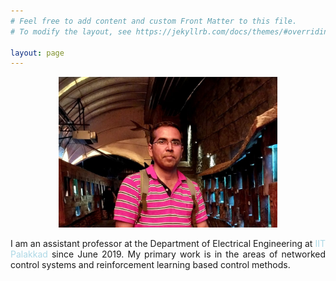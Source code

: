 ```yaml
---
# Feel free to add content and custom Front Matter to this file.
# To modify the layout, see https://jekyllrb.com/docs/themes/#overriding-theme-defaults

layout: page
---
```


<p align="center">
<img src="me.jpg" alt="drawing" width="350px"/>
</p>

<!--
<p style="text-align: justify;">
I am an assistant professor at the Department of Electrical Engineering at [IIT Palakkad](https://iitpkd.ac.in/) since June 2019. My primary work is in the areas of networked control systems and reinforcement learning based control methods.
</p> -->

<p style="text-align: justify;">
I am an assistant professor at the Department of Electrical Engineering at <a href="https://iitpkd.ac.in/" target="_blank" style="color: lightblue; cursor: pointer; text-decoration: none;">IIT Palakkad</a> since June 2019. My primary work is in the areas of networked control systems and reinforcement learning based control methods.
</p>
